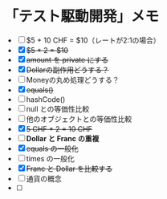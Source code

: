 # 「テスト駆動開発」メモ
- [ ] $5 + 10 CHF = $10（レートが2:1の場合）
- [x] ~~$5 * 2 = $10~~
- [x] ~~amount を private にする~~
- [x] ~~Dollarの副作用どうする？~~
- [ ] Moneyの丸め処理どうする？
- [x] ~~equals()~~
- [ ] hashCode()
- [ ] null との等価性比較
- [ ] 他のオブジェクトとの等価性比較
- [x] ~~5 CHF * 2 = 10 CHF~~
- [ ] **Dollar と Franc の重複**
- [x] ~~equals の一般化~~
- [ ] times の一般化
- [x] ~~Franc と Dollar を比較する~~
- [ ] 通貨の概念
- [ ] 
